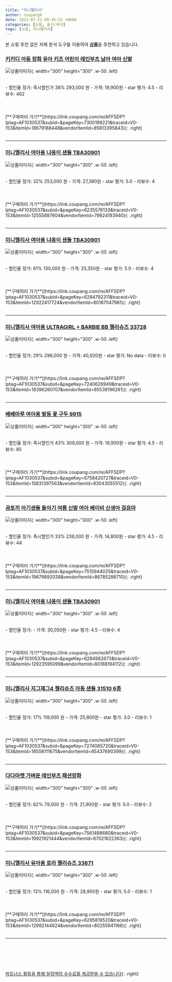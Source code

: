 ```yaml
---
title: "미니멜리사"
author: coupang6
date: 2023-07-21 09:36:52 +0800
categories: [쇼핑, 출산/육아]
tags: [쇼핑, 미니멜리사]
---
```


본 쇼핑 추천 글은 자체 분석 도구를 이용하여 [**상품**](https://link.coupang.com/a/bao1ui)을 추천하고 있습니다.

### [키키디 아동 장화 유아 키즈 어린이 레인부츠 남아 여아 신발](https://link.coupang.com/re/AFFSDP?lptag=AF1030537&subid=&pageKey=7300198221&traceid=V0-153&itemId=18679188448&vendorItemId=85813395843)

![상품이미지](https://thumbnail8.coupangcdn.com/thumbnails/remote/230x230ex/image/vendor_inventory/8946/253487303a003382b6b87443edfd42c61470f1fe4ddbde3e9f1c4b64c983.jpg){: width="300" height="300" .w-50 .left}


<br>
- 할인율 정가: 즉시할인가 38%  293,000   원
- 가격: 19,900원
- star 평가: 4.5
- 리뷰수: 462
<br>
<br>
<br>
<br>
[**구매하러 가기**](https://link.coupang.com/re/AFFSDP?lptag=AF1030537&subid=&pageKey=7300198221&traceid=V0-153&itemId=18679188448&vendorItemId=85813395843){: .right}
<br>
<br>

---

### [미니멜리사 여아용 냐옹이 샌들 TBA30901](https://link.coupang.com/re/AFFSDP?lptag=AF1030537&subid=&pageKey=6235576133&traceid=V0-153&itemId=12555887604&vendorItemId=79824193940)

![상품이미지](https://thumbnail10.coupangcdn.com/thumbnails/remote/230x230ex/image/retail/images/1802470376245912-bdd15f83-c3d0-41e8-8c9d-b0ac2cbe8b9b.jpg){: width="300" height="300" .w-50 .left}


<br>
- 할인율 정가: 32%  253,000   원
- 가격: 27,380원
- star 평가: 5.0
- 리뷰수: 4
<br>
<br>
<br>
<br>
[**구매하러 가기**](https://link.coupang.com/re/AFFSDP?lptag=AF1030537&subid=&pageKey=6235576133&traceid=V0-153&itemId=12555887604&vendorItemId=79824193940){: .right}
<br>
<br>

---

### [미니멜리사 여아용 냐옹이 샌들 TBA30901](https://link.coupang.com/re/AFFSDP?lptag=AF1030537&subid=&pageKey=6284792311&traceid=V0-153&itemId=12922417724&vendorItemId=80187047981)

![상품이미지](https://thumbnail9.coupangcdn.com/thumbnails/remote/230x230ex/image/retail/images/5283876762876716-9301f16a-6f18-4fa4-baff-ac777b424a92.jpg){: width="300" height="300" .w-50 .left}


<br>
- 할인율 정가: 61%  130,000   원
- 가격: 25,350원
- star 평가: 5.0
- 리뷰수: 4
<br>
<br>
<br>
<br>
[**구매하러 가기**](https://link.coupang.com/re/AFFSDP?lptag=AF1030537&subid=&pageKey=6284792311&traceid=V0-153&itemId=12922417724&vendorItemId=80187047981){: .right}
<br>
<br>

---

### [미니멜리사 여아용 ULTRAGIRL + BARBIE BB 젤리슈즈 33728](https://link.coupang.com/re/AFFSDP?lptag=AF1030537&subid=&pageKey=7240626949&traceid=V0-153&itemId=18396260707&vendorItemId=85539196261)

![상품이미지](https://thumbnail8.coupangcdn.com/thumbnails/remote/230x230ex/image/retail/images/2023/04/03/14/9/e3dfc250-7ca4-4387-9ef4-3ae067484c3f.jpg){: width="300" height="300" .w-50 .left}


<br>
- 할인율 정가: 29%  298,000   원
- 가격: 40,920원
- star 평가: No data
- 리뷰수: 0
<br>
<br>
<br>
<br>
[**구매하러 가기**](https://link.coupang.com/re/AFFSDP?lptag=AF1030537&subid=&pageKey=7240626949&traceid=V0-153&itemId=18396260707&vendorItemId=85539196261){: .right}
<br>
<br>

---

### [베베마루 여아용 발등 꽃 구두 9915](https://link.coupang.com/re/AFFSDP?lptag=AF1030537&subid=&pageKey=6758420727&traceid=V0-153&itemId=15831397563&vendorItemId=83043055512)

![상품이미지](https://thumbnail8.coupangcdn.com/thumbnails/remote/230x230ex/image/retail/images/4309640561147598-3a881f19-42b1-43c4-988c-e3cae8058fb3.jpg){: width="300" height="300" .w-50 .left}


<br>
- 할인율 정가: 즉시할인가 43%  309,000   원
- 가격: 19,900원
- star 평가: 4.5
- 리뷰수: 85
<br>
<br>
<br>
<br>
[**구매하러 가기**](https://link.coupang.com/re/AFFSDP?lptag=AF1030537&subid=&pageKey=6758420727&traceid=V0-153&itemId=15831397563&vendorItemId=83043055512){: .right}
<br>
<br>

---

### [곰토끼 아기샌들 돌아기 여름 신발 여아 베이비 신생아 걸음마](https://link.coupang.com/re/AFFSDP?lptag=AF1030537&subid=&pageKey=7510944025&traceid=V0-153&itemId=19679892038&vendorItemId=86785288710)

![상품이미지](https://thumbnail7.coupangcdn.com/thumbnails/remote/230x230ex/image/vendor_inventory/fcf7/9e4d6bcdd4ef5bc6f1ec000416946b79c2dcee339b094dcc6476ddeac124.jpg){: width="300" height="300" .w-50 .left}


<br>
- 할인율 정가: 즉시할인가 33%  239,000   원
- 가격: 14,800원
- star 평가: 4.5
- 리뷰수: 44
<br>
<br>
<br>
<br>
[**구매하러 가기**](https://link.coupang.com/re/AFFSDP?lptag=AF1030537&subid=&pageKey=7510944025&traceid=V0-153&itemId=19679892038&vendorItemId=86785288710){: .right}
<br>
<br>

---

### [미니멜리사 여아용 냐옹이 샌들 TBA30901](https://link.coupang.com/re/AFFSDP?lptag=AF1030537&subid=&pageKey=6284982673&traceid=V0-153&itemId=12923595099&vendorItemId=80188194112)

![상품이미지](https://thumbnail7.coupangcdn.com/thumbnails/remote/230x230ex/image/retail/images/3171979823465757-aa922c45-000a-45c1-aa38-334ed0087b2c.jpg){: width="300" height="300" .w-50 .left}


<br>
- 할인율 정가: 
- 가격: 30,050원
- star 평가: 4.5
- 리뷰수: 4
<br>
<br>
<br>
<br>
[**구매하러 가기**](https://link.coupang.com/re/AFFSDP?lptag=AF1030537&subid=&pageKey=6284982673&traceid=V0-153&itemId=12923595099&vendorItemId=80188194112){: .right}
<br>
<br>

---

### [미니멜리사 지그재그4 젤리슈즈 아동 샌들 31510 6종](https://link.coupang.com/re/AFFSDP?lptag=AF1030537&subid=&pageKey=7274085720&traceid=V0-153&itemId=18558111675&vendorItemId=85437690399)

![상품이미지](https://thumbnail6.coupangcdn.com/thumbnails/remote/230x230ex/image/vendor_inventory/feef/14445a4827f55dab71485606880e244384baac8dec31c18e796c9743a330.jpg){: width="300" height="300" .w-50 .left}


<br>
- 할인율 정가: 17%  119,000   원
- 가격: 25,800원
- star 평가: 3.0
- 리뷰수: 1
<br>
<br>
<br>
<br>
[**구매하러 가기**](https://link.coupang.com/re/AFFSDP?lptag=AF1030537&subid=&pageKey=7274085720&traceid=V0-153&itemId=18558111675&vendorItemId=85437690399){: .right}
<br>
<br>

---

### [다다마켓 가벼운 레인부츠 패션장화](https://link.coupang.com/re/AFFSDP?lptag=AF1030537&subid=&pageKey=7561488680&traceid=V0-153&itemId=19921921444&vendorItemId=87021622363)

![상품이미지](https://thumbnail9.coupangcdn.com/thumbnails/remote/230x230ex/image/vendor_inventory/5805/7d83834dd5a7b528fd3d28446690b242a86515181a500760246a7752bbd1.jpg){: width="300" height="300" .w-50 .left}


<br>
- 할인율 정가: 62%  79,000   원
- 가격: 21,900원
- star 평가: 5.0
- 리뷰수: 2
<br>
<br>
<br>
<br>
[**구매하러 가기**](https://link.coupang.com/re/AFFSDP?lptag=AF1030537&subid=&pageKey=7561488680&traceid=V0-153&itemId=19921921444&vendorItemId=87021622363){: .right}
<br>
<br>

---

### [미니멜리사 유아용 로라 젤리슈즈 33671](https://link.coupang.com/re/AFFSDP?lptag=AF1030537&subid=&pageKey=6295819520&traceid=V0-153&itemId=12992144624&vendorItemId=80255941166)

![상품이미지](https://thumbnail9.coupangcdn.com/thumbnails/remote/230x230ex/image/retail/images/2022/01/19/15/2/a2e22bea-2577-4da8-91b5-7cd10a49ef48.jpg){: width="300" height="300" .w-50 .left}


<br>
- 할인율 정가: 13%  116,000   원
- 가격: 28,950원
- star 평가: 5.0
- 리뷰수: 1
<br>
<br>
<br>
<br>
[**구매하러 가기**](https://link.coupang.com/re/AFFSDP?lptag=AF1030537&subid=&pageKey=6295819520&traceid=V0-153&itemId=12992144624&vendorItemId=80255941166){: .right}
<br>
<br>

---
<br><br><br><br><br> [파트너스 활동을 통해 일정액의 수수료를 제공받을 수 있습니다](https://link.coupang.com/a/bao1ui){: .right}